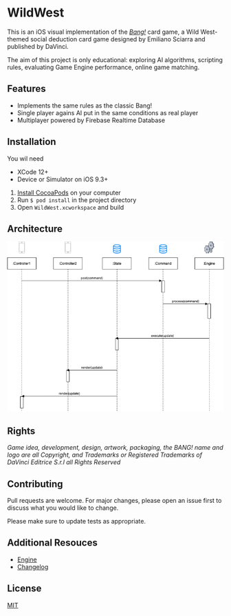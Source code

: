 # WildWest

This is an iOS visual implementation of the *[Bang!](https://en.wikipedia.org/wiki/Bang!_(card_game))* card game, a Wild West-themed social deduction card game designed by Emiliano Sciarra and published by DaVinci.

The aim of this project is only educational: exploring AI algorithms, scripting rules, evaluating Game Engine performance, online game matching.

## Features 

- Implements the same rules as the classic Bang!
- Single player agains AI put in the same conditions as real player
- Multiplayer powered by Firebase Realtime Database

## Installation

You wil need

- XCode 12+
- Device or Simulator on iOS 9.3+

1. [Install CocoaPods](https://guides.cocoapods.org/using/getting-started.html#toc_3) on your computer
2. Run `$ pod install` in the project directory
3. Open `WildWest.xcworkspace` and build

## Architecture

![](docs/simplified-architecture.png)

## Rights

*Game idea, development, design, artwork, packaging, the BANG! name and logo are all 
Copyright, and Trademarks or Registered Trademarks of DaVinci Editrice S.r.l all Rights Reserved*

## Contributing
Pull requests are welcome. For major changes, please open an issue first to discuss what you would like to change.

Please make sure to update tests as appropriate.

## Additional Resouces
- [Engine](./ENGINE.md)
- [Changelog](./CHANGELOG.md)

## License
[MIT](https://choosealicense.com/licenses/mit/)
